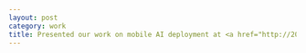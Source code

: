 ```yaml
---
layout: post
category: work
title: Presented our work on mobile AI deployment at <a href="http://2018.tlc.ivweb.io/">Tencent TLC 2018</a>.
---
```

